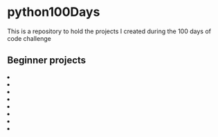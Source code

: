 # python100Days
This is a repository to hold the projects I created during the 100 days of code challenge
<h2> Beginner projects </h2>
<li></li>
<li></li>
<li></li>
<li></li>
<li></li>
<li></li>
<li></li>
<li></li>
